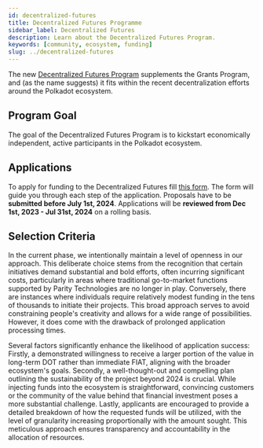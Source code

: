 ```yaml
---
id: decentralized-futures
title: Decentralized Futures Programme
sidebar_label: Decentralized Futures
description: Learn about the Decentralized Futures Program.
keywords: [community, ecosystem, funding]
slug: ../decentralized-futures
---
```


The new [Decentralized Futures Program](https://futures.web3.foundation/) supplements the Grants
Program, and (as the name suggests) it fits within the recent decentralization efforts around the
Polkadot ecosystem.

## Program Goal

The goal of the Decentralized Futures Program is to kickstart economically independent, active
participants in the Polkadot ecosystem.

## Applications

To apply for funding to the Decentralized Futures fill
[this form](https://docs.google.com/forms/d/e/1FAIpQLSdlPyHj56tY6t-5zhdn55VvznR5OACvXe8K1M6vRGmhdslZkw/viewform).
The form will guide you through each step of the application. Proposals have to be **submitted
before July 1st, 2024**. Applications will be **reviewed from Dec 1st, 2023 - Jul 31st, 2024** on a
rolling basis.

## Selection Criteria

In the current phase, we intentionally maintain a level of openness in our approach. This deliberate
choice stems from the recognition that certain initiatives demand substantial and bold efforts,
often incurring significant costs, particularly in areas where traditional go-to-market functions
supported by Parity Technologies are no longer in play. Conversely, there are instances where
individuals require relatively modest funding in the tens of thousands to initiate their projects.
This broad approach serves to avoid constraining people's creativity and allows for a wide range of
possibilities. However, it does come with the drawback of prolonged application processing times.

Several factors significantly enhance the likelihood of application success: Firstly, a demonstrated
willingness to receive a larger portion of the value in long-term DOT rather than immediate FIAT,
aligning with the broader ecosystem's goals. Secondly, a well-thought-out and compelling plan
outlining the sustainability of the project beyond 2024 is crucial. While injecting funds into the
ecosystem is straightforward, convincing customers or the community of the value behind that
financial investment poses a more substantial challenge. Lastly, applicants are encouraged to
provide a detailed breakdown of how the requested funds will be utilized, with the level of
granularity increasing proportionally with the amount sought. This meticulous approach ensures
transparency and accountability in the allocation of resources.
